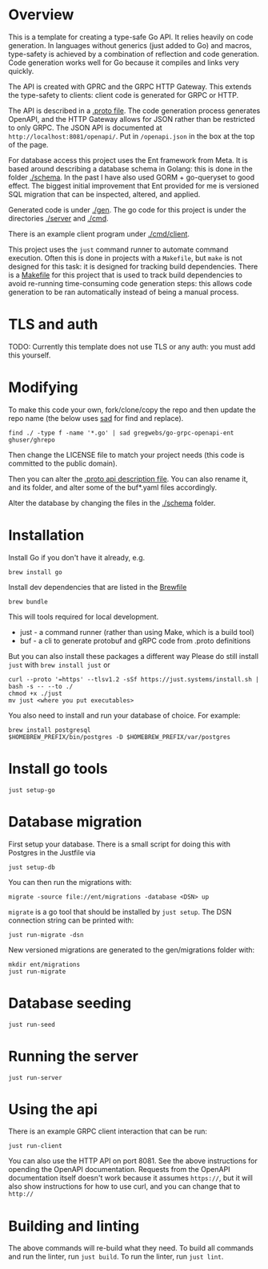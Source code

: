 # Overview

This is a template for creating a type-safe Go API. It relies heavily on code generation. In languages without generics (just added to Go) and macros, type-safety is achieved by a combination of reflection and code generation. Code generation works well for Go because it compiles and links very quickly.

The API is created with GPRC and the GRPC HTTP Gateway. This extends the type-safety to clients: client code is generated for GRPC or HTTP.

The API is described in a [.proto file](./apis/todo/v1/todo.proto). The code generation process generates OpenAPI, and the HTTP Gateway allows for JSON rather than be restricted to only GRPC. The JSON API is documented at `http://localhost:8081/openapi/`. Put in `/openapi.json` in the box at the top of the page.

For database access this project uses the Ent framework from Meta. It is based around describing a database schema in Golang: this is done in the folder [./schema](./schema). In the past I have also used GORM + go-queryset to good effect. The biggest initial improvement that Ent provided for me is versioned SQL migration that can be inspected, altered, and applied.

Generated code is under [./gen](./gen).
The go code for this project is under the directories [./server](./server) and [./cmd](./cmd).

There is an example client program under [./cmd/client](./cmd/client).

This project uses the `just` command runner to automate command execution. Often this is done in projects with a `Makefile`, but `make` is not designed for this task: it is designed for tracking build dependencies. There is a [Makefile](./Makefile) for this project that is used to track build dependencies to avoid re-running time-consuming code generation steps: this allows code generation to be ran automatically instead of being a manual process.

# TLS and auth

TODO: Currently this template does not use TLS or any auth: you must add this yourself.

# Modifying

To make this code your own, fork/clone/copy the repo and then update the repo name (the below uses [sad](https://github.com/ms-jpq/sad) for find and replace).

	find ./ -type f -name '*.go' | sad gregwebs/go-grpc-openapi-ent ghuser/ghrepo

Then change the LICENSE file to match your project needs (this code is committed to the public domain).

Then you can alter the [.proto api description file](./apis/todo/v1/todo.proto). You can also rename it, and its folder, and alter some of the buf*.yaml files accordingly.

Alter the database by changing the files in the [./schema](./schema) folder.

# Installation


Install Go if you don't have it already, e.g.

	brew install go

Install dev dependencies that are listed in the [Brewfile](./Brewfile)

	brew bundle

This will tools required for local development.

* just - a command runner (rather than using Make, which is a build tool)
* buf - a cli to generate protobuf and gRPC code from .proto definitions

But you can also install these packages a different way
Please do still install `just` with `brew install just` or

	curl --proto '=https' --tlsv1.2 -sSf https://just.systems/install.sh | bash -s -- --to ./
	chmod +x ./just
	mv just <where you put executables>

You also need to install and run your database of choice.
For example:

	brew install postgresql
	$HOMEBREW_PREFIX/bin/postgres -D $HOMEBREW_PREFIX/var/postgres


# Install go tools

	just setup-go


# Database migration

First setup your database. There is a small script for doing this with Postgres in the Justfile via

	just setup-db

You can then run the migrations with:

	migrate -source file://ent/migrations -database <DSN> up

`migrate` is a go tool that should be installed by `just setup`.
The DSN connection string can be printed with:

	just run-migrate -dsn

New versioned migrations are generated to the gen/migrations folder with:

	mkdir ent/migrations
	just run-migrate


# Database seeding

	just run-seed


# Running the server

	just run-server


# Using the api

There is an example GRPC client interaction that can be run:

	just run-client

You can also use the HTTP API on port 8081. See the above instructions for opending the OpenAPI documentation. Requests from the OpenAPI documentation itself doesn't work because it assumes `https://`, but it will also show instructions for how to use curl, and you can change that to `http://`

# Building and linting

The above commands will re-build what they need. To build all commands and run the linter, run `just build`. To run the linter, run `just lint`. 
